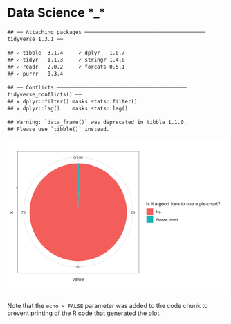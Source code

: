 Data Science \*\_\*
================

    ## ── Attaching packages ─────────────────────────────────────── tidyverse 1.3.1 ──

    ## ✓ tibble  3.1.4     ✓ dplyr   1.0.7
    ## ✓ tidyr   1.1.3     ✓ stringr 1.4.0
    ## ✓ readr   2.0.2     ✓ forcats 0.5.1
    ## ✓ purrr   0.3.4

    ## ── Conflicts ────────────────────────────────────────── tidyverse_conflicts() ──
    ## x dplyr::filter() masks stats::filter()
    ## x dplyr::lag()    masks stats::lag()

    ## Warning: `data_frame()` was deprecated in tibble 1.1.0.
    ## Please use `tibble()` instead.

![](README_files/figure-gfm/plotting-1.png)<!-- -->

Note that the `echo = FALSE` parameter was added to the code chunk to
prevent printing of the R code that generated the plot.
